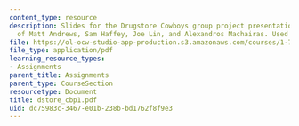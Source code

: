 ```yaml
---
content_type: resource
description: Slides for the Drugstore Cowboys group project presentation. Courtesy
  of Matt Andrews, Sam Haffey, Joe Lin, and Alexandros Machairas. Used with permission.
file: https://ol-ocw-studio-app-production.s3.amazonaws.com/courses/1-782-environmental-engineering-masters-of-engineering-project-fall-2003-spring-2004/dc75983c3467e01b238bbd1762f8f9e3_dstore_cbp1.pdf
file_type: application/pdf
learning_resource_types:
- Assignments
parent_title: Assignments
parent_type: CourseSection
resourcetype: Document
title: dstore_cbp1.pdf
uid: dc75983c-3467-e01b-238b-bd1762f8f9e3
---
```

